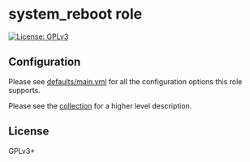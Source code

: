# system_reboot role

[![License: GPLv3](https://img.shields.io/badge/license-GPLv3-brightgreen.svg)](https://www.gnu.org/licenses/gpl-3.0)

## Configuration

Please see [defaults/main.yml](defaults/main.yml) for all the
configuration options this role supports.

Please see the [collection](../../../..) for a higher level description.

## License

GPLv3+
